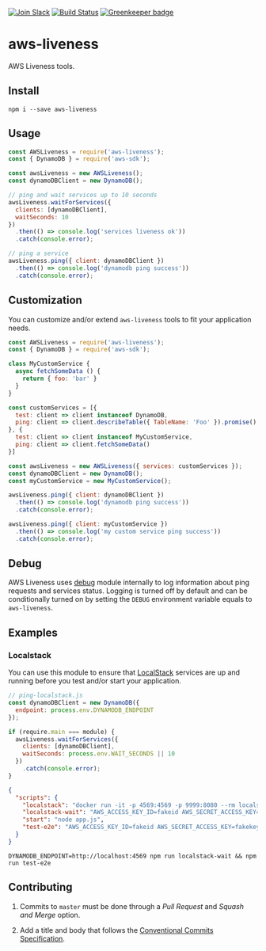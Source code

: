 [![Join Slack](https://img.shields.io/badge/Join%20us%20on-Slack-e01563.svg)](https://godaddy-oss-slack.herokuapp.com/)
[![Build Status](https://travis-ci.com/godaddy/aws-liveness.svg?branch=master)](https://travis-ci.com/godaddy/aws-liveness) [![Greenkeeper badge](https://badges.greenkeeper.io/godaddy/aws-liveness.svg)](https://greenkeeper.io/)

# aws-liveness

AWS Liveness tools.

## Install

```console
npm i --save aws-liveness
```

## Usage

```js
const AWSLiveness = require('aws-liveness');
const { DynamoDB } = require('aws-sdk');

const awsLiveness = new AWSLiveness();
const dynamoDBClient = new DynamoDB();

// ping and wait services up to 10 seconds
awsLiveness.waitForServices({
  clients: [dynamoDBClient],
  waitSeconds: 10
})
  .then(() => console.log('services liveness ok'))
  .catch(console.error);

// ping a service
awsLiveness.ping({ client: dynamoDBClient })
  .then(() => console.log('dynamodb ping success'))
  .catch(console.error);
```

## Customization

You can customize and/or extend `aws-liveness` tools to fit your application needs.

```js
const AWSLiveness = require('aws-liveness');
const { DynamoDB } = require('aws-sdk');

class MyCustomService {
  async fetchSomeData () {
    return { foo: 'bar' }
  }
}

const customServices = [{
  test: client => client instanceof DynamoDB,
  ping: client => client.describeTable({ TableName: 'Foo' }).promise()
}, {
  test: client => client instanceof MyCustomService,
  ping: client => client.fetchSomeData()
}]

const awsLiveness = new AWSLiveness({ services: customServices });
const dynamoDBClient = new DynamoDB();
const myCustomService = new MyCustomService();

awsLiveness.ping({ client: dynamoDBClient })
  .then(() => console.log('dynamodb ping success'))
  .catch(console.error);

awsLiveness.ping({ client: myCustomService })
  .then(() => console.log('my custom service ping success'))
  .catch(console.error);
```

## Debug

AWS Liveness uses [debug](https://www.npmjs.com/package/debug) module internally to log information about ping requests and services status. Logging is turned off by default and can be conditionally turned on by setting the `DEBUG` environment variable equals to `aws-liveness`.

## Examples

### Localstack

You can use this module to ensure that [LocalStack](https://) services are up and running before you test and/or start your application.

```js
// ping-localstack.js
const dynamoDBClient = new DynamoDB({
  endpoint: process.env.DYNAMODB_ENDPOINT
});

if (require.main === module) {
  awsLiveness.waitForServices({
    clients: [dynamoDBClient],
    waitSeconds: process.env.WAIT_SECONDS || 10
  })
    .catch(console.error);
}
```

```json
{
  "scripts": {
    "localstack": "docker run -it -p 4569:4569 -p 9999:8080 --rm localstack/localstack",
    "localstack-wait": "AWS_ACCESS_KEY_ID=fakeid AWS_SECRET_ACCESS_KEY=fakekey node ping-localstack.js",
    "start": "node app.js",
    "test-e2e": "AWS_ACCESS_KEY_ID=fakeid AWS_SECRET_ACCESS_KEY=fakekey mocha test-e2e/**/*.test.js",
  }
}
```

```console
DYNAMODB_ENDPOINT=http://localhost:4569 npm run localstack-wait && npm run test-e2e
```

## Contributing

1. Commits to `master` must be done through a _Pull Request_ and _Squash and Merge_ option.

2. Add a title and body that follows the [Conventional Commits Specification](https://www.npmjs.com/package/@commitlint/config-conventional).
